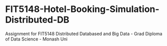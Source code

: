 # FIT5148-Hotel-Booking-Simulation-Distributed-DB

Assignment for FIT5148 Distributed Databased and Big Data - Grad Diploma of Data Science - Monash Uni

